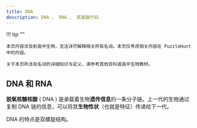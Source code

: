 ```yaml
---
title: DNA
description: DNA 、 RNA 、 氨基酸代码
---
```


!!! tip ""

    本页内容涉及到高中生物，无法详尽解释相关所有名词。本页仅考虑相关内容在 PuzzleHunt 中的内容。

    关于本页所涉及名词的详细知识与定义，请参考其他百科或高中生物教材。

## DNA 和 RNA

**脱氧核糖核酸** ( DNA ) 是承载着生物**遗传信息**的一条分子链。上一代的生物通过复制 DNA 链的信息，可以将其**生物性状**（也就是特征）传递给下一代。

DNA 的特点是双螺旋结构。
